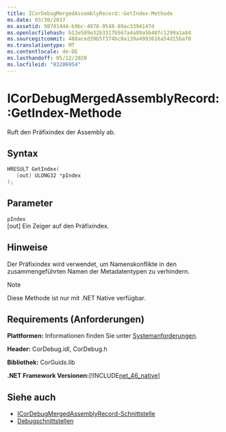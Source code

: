 ```yaml
---
title: ICorDebugMergedAssemblyRecord::GetIndex-Methode
ms.date: 03/30/2017
ms.assetid: 98701444-b9bc-4978-9548-89ac3394147d
ms.openlocfilehash: b13e589e32b3317b567a4a89a5b48fc1299a1a84
ms.sourcegitcommit: 488aced39b5f374bc0a139a4993616a54d15baf0
ms.translationtype: MT
ms.contentlocale: de-DE
ms.lasthandoff: 05/12/2020
ms.locfileid: "83206954"
---
```

# <a name="icordebugmergedassemblyrecordgetindex-method"></a>ICorDebugMergedAssemblyRecord::GetIndex-Methode
Ruft den Präfixindex der Assembly ab.  
  
## <a name="syntax"></a>Syntax  
  
```cpp  
HRESULT GetIndex(  
   [out] ULONG32 *pIndex  
);  
```  
  
## <a name="parameters"></a>Parameter  
 `pIndex`  
 [out] Ein Zeiger auf den Präfixindex.  
  
## <a name="remarks"></a>Hinweise  
 Der Präfixindex wird verwendet, um Namenskonflikte in den zusammengeführten Namen der Metadatentypen zu verhindern.  
  
> [!NOTE]
> Diese Methode ist nur mit .NET Native verfügbar.  
  
## <a name="requirements"></a>Requirements (Anforderungen)  
 **Plattformen:** Informationen finden Sie unter [Systemanforderungen](../../get-started/system-requirements.md).  
  
 **Header:** CorDebug.idl, CorDebug.h  
  
 **Bibliothek:** CorGuids.lib  
  
 **.NET Framework Versionen:**[!INCLUDE[net_46_native](../../../../includes/net-46-native-md.md)]  
  
## <a name="see-also"></a>Siehe auch

- [ICorDebugMergedAssemblyRecord-Schnittstelle](icordebugmergedassemblyrecord-interface.md)
- [Debugschnittstellen](debugging-interfaces.md)
